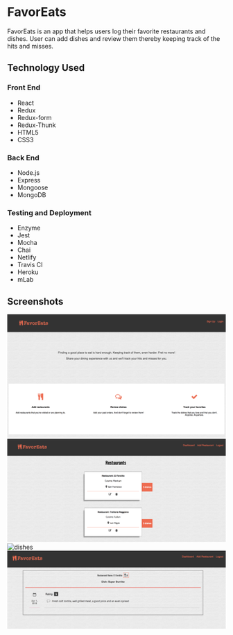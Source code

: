 # FavorEats
FavorEats is an app that helps users log their favorite restaurants and dishes. User can add dishes and review them thereby
keeping track of the hits and misses.

## Technology Used

### Front End
- React
- Redux
- Redux-form
- Redux-Thunk
- HTML5
- CSS3

### Back End
- Node.js
- Express
- Mongoose
- MongoDB

### Testing and Deployment

- Enzyme
- Jest
- Mocha
- Chai
- Netlify
- Travis CI
- Heroku
- mLab

## Screenshots

![landing](screenshots/Landing.png)
![home](screenshots/Home.png)
![dishes](screenshots/Dlshes.png)
![reviews](screenshots/Reviews.png)
